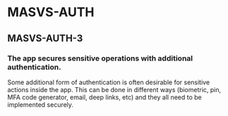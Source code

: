 #  MASVS-AUTH

## MASVS-AUTH-3

### The app secures sensitive operations with additional authentication.

Some additional form of authentication is often desirable for sensitive actions inside the app. This can be done in different ways (biometric, pin, MFA code generator, email, deep links, etc) and they all need to be implemented securely.